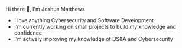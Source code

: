 Hi there 👋, I'm Joshua Matthews

- I love anything Cybersecurity and Software Development
- I’m currently working on small projects to build my knowledge and confidence
- I’m actively improving my knowledge of DS&A and Cybersecurity

